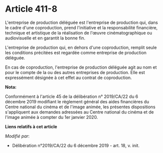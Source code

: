 # Article 411-8

L'entreprise de production déléguée est l'entreprise de production qui, dans le cadre d'une coproduction, prend l'initiative
et la responsabilité financière, technique et artistique de la réalisation de l'œuvre cinématographique ou audiovisuelle et
en garantit la bonne fin.

L'entreprise de production qui, en dehors d'une coproduction, remplit seule les conditions précitées est regardée comme
entreprise de production déléguée.

En cas de coproduction, l'entreprise de production déléguée agit au nom et pour le compte de la ou des autres entreprises de
production. Elle est expressément désignée à cet effet au contrat de coproduction.

**Nota:**

Conformément à l'article 45 de la délibération n° 2019/CA/22 du 6 décembre 2019 modifiant le règlement général des aides
financières du Centre national du cinéma et de l'image animée, les présentes dispositions s'appliquent aux demandes adressées
au Centre national du cinéma et de l'image animée à compter du 1er janvier 2020.

**Liens relatifs à cet article**

_Modifié par_:

  - Délibération n°2019/CA/22 du 6 décembre 2019 - art. 18, v. init.
